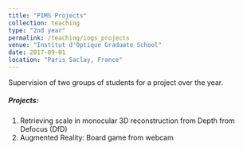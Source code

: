 ```yaml
---
title: "PIMS Projects"
collection: teaching
type: "2nd year"
permalink: /teaching/iogs_projects
venue: "Institut d'Optique Graduate School"
date: 2017-09-01
location: "Paris Saclay, France"
---
```


Supervision of two groups of students for a project over the year.

##### Projects:

  1. Retrieving scale in monocular 3D reconstruction from Depth from Defocus (DfD)
  2. Augmented Reality: Board game from webcam
